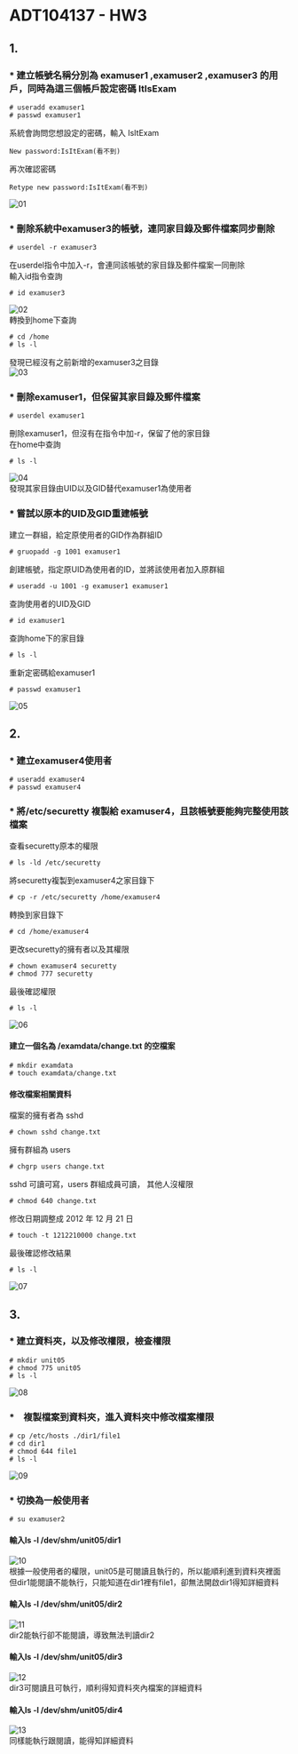 # ADT104137 - HW3
## 1.
### * 建立帳號名稱分別為 examuser1 ,examuser2 ,examuser3 的用戶，同時為這三個帳戶設定密碼 ItIsExam
<pre><code># useradd examuser1
# passwd examuser1</code></pre>
系統會詢問您想設定的密碼，輸入 IsItExam
<pre><code>New password:IsItExam(看不到)</code></pre>
再次確認密碼
<pre><code>Retype new password:IsItExam(看不到)</code></pre>
![01](pic2/01.PNG)
### * 刪除系統中examuser3的帳號，連同家目錄及郵件檔案同步刪除
<pre><code># userdel -r examuser3</code></pre>
在userdel指令中加入-r，會連同該帳號的家目錄及郵件檔案一同刪除<br/>
輸入id指令查詢
<pre><code># id examuser3</code></pre>
![02](pic2/02.PNG)<br/>
轉換到home下查詢
<pre><code># cd /home
# ls -l</code></pre>
發現已經沒有之前新增的examuser3之目錄<br/>
![03](pic2/03.PNG)
### * 刪除examuser1，但保留其家目錄及郵件檔案
<pre><code># userdel examuser1</code></pre>
刪除examuser1，但沒有在指令中加-r，保留了他的家目錄<br/>
在home中查詢
<pre><code># ls -l</code></pre>
![04](pic2/04.PNG)<br/>
發現其家目錄由UID以及GID替代examuser1為使用者
### * 嘗試以原本的UID及GID重建帳號
建立一群組，給定原使用者的GID作為群組ID
<pre><code># gruopadd -g 1001 examuser1</code></pre>
創建帳號，指定原UID為使用者的ID，並將該使用者加入原群組
<pre><code># useradd -u 1001 -g examuser1 examuser1</code></pre>
查詢使用者的UID及GID
<pre><code># id examuser1</code></pre>
查詢home下的家目錄
<pre><code># ls -l</code></pre>
重新定密碼給examuser1
<pre><code># passwd examuser1</code></pre>
![05](pic2/05.PNG)

## 2.
### * 建立examuser4使用者
<pre><code># useradd examuser4
# passwd examuser4</code></pre>
### * 將/etc/securetty 複製給 examuser4，且該帳號要能夠完整使用該檔案
查看securetty原本的權限
<pre><code># ls -ld /etc/securetty</code></pre>
將securetty複製到examuser4之家目錄下
<pre><code># cp -r /etc/securetty /home/examuser4</code></pre>
轉換到家目錄下
<pre><code># cd /home/examuser4</code></pre>
更改securetty的擁有者以及其權限
<pre><code># chown examuser4 securetty
# chmod 777 securetty</code></pre>
最後確認權限
<pre><code># ls -l</code></pre>
![06](pic2/06.PNG)

#### 建立一個名為 /examdata/change.txt 的空檔案
<pre><code># mkdir examdata
# touch examdata/change.txt</code></pre>
#### 修改檔案相關資料
檔案的擁有者為 sshd
<pre><code># chown sshd change.txt</code></pre>
擁有群組為 users
<pre><code># chgrp users change.txt</code></pre>
sshd 可讀可寫，users 群組成員可讀， 其他人沒權限
<pre><code># chmod 640 change.txt</code></pre>
修改日期調整成 2012 年 12 月 21 日
<pre><code># touch -t 1212210000 change.txt</code></pre>
最後確認修改結果
<pre><code># ls -l</code></pre>
![07](pic2/07.PNG)

## 3.
### * 建立資料夾，以及修改權限，檢查權限
<pre><code># mkdir unit05
# chmod 775 unit05
# ls -l</code></pre>
![08](pic2/08.PNG)
### *　複製檔案到資料夾，進入資料夾中修改檔案權限
<pre><code># cp /etc/hosts ./dir1/file1
# cd dir1
# chmod 644 file1
# ls -l</code></pre>
![09](pic2/09.PNG)
### * 切換為一般使用者
<pre><code># su examuser2</code></pre>
#### 輸入ls -l /dev/shm/unit05/dir1
![10](pic2/10.PNG)<br/>
根據一般使用者的權限，unit05是可閱讀且執行的，所以能順利進到資料夾裡面<br/>
但dir1能閱讀不能執行，只能知道在dir1裡有file1，卻無法開啟dir1得知詳細資料
#### 輸入ls -l /dev/shm/unit05/dir2
![11](pic2/11.PNG)<br/>
dir2能執行卻不能閱讀，導致無法判讀dir2
#### 輸入ls -l /dev/shm/unit05/dir3
![12](pic2/12.PNG)<br/>
dir3可閱讀且可執行，順利得知資料夾內檔案的詳細資料
#### 輸入ls -l /dev/shm/unit05/dir4
![13](pic2/13.PNG)<br/>
同樣能執行跟閱讀，能得知詳細資料



